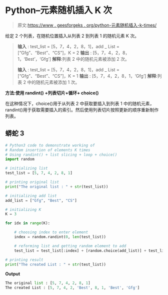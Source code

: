 # Python–元素随机插入 K 次

> 原文:[https://www . geesforgeks . org/python-元素随机插入-k-times/](https://www.geeksforgeeks.org/python-random-insertion-of-elements-k-times/)

给定 2 个列表，在随机位置插入从列表 2 到列表 1 的随机元素 K 次。

> **输入** : test_list = [5，7，4，2，8，1]，add _ List =[“Gfg”、“Best”、“CS”]，K = 2
> **输出** : [5，7，4，2，8，1，‘Best’，‘Gfg’]
> **解释**:列表 2 中的随机元素被添加 2 次。
> 
> **输入** : test_list = [5，7，4，2，8，1]，add _ List =[“Gfg”、“Best”、“CS”]，K = 1
> **输出** : [5，7，4，2，8，1，‘Gfg’]
> **解释**:列表 2 中的随机元素被添加 1 次。

**方法:使用 randint() +列表切片+循环+ choice()**

在这种情况下，choice()用于从列表 2 中获取要插入到列表 1 中的随机元素，randint()用于获取需要插入的索引。然后使用列表切片按照更新的顺序重新制作列表。

## 蟒蛇 3

```py
# Python3 code to demonstrate working of 
# Random insertion of elements K times
# Using randint() + list slicing + loop + choice()
import random

# initializing list
test_list = [5, 7, 4, 2, 8, 1]

# printing original list
print("The original list : " + str(test_list))

# initializing add list 
add_list = ["Gfg", "Best", "CS"]

# initializing K 
K = 3

for idx in range(K):

    # choosing index to enter element
    index = random.randint(0, len(test_list))

    # reforming list and getting random element to add
    test_list = test_list[:index] + [random.choice(add_list)] + test_list[index:]

# printing result 
print("The created List : " + str(test_list))
```

**Output**

```py
The original list : [5, 7, 4, 2, 8, 1]
The created List : [5, 7, 4, 2, 'Best', 8, 1, 'Best', 'Gfg']

```